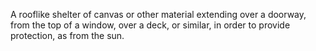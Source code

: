 A rooflike shelter of canvas or other material extending over a doorway, from the top of a window, over a deck, or similar, in order to provide protection, as from the sun.
